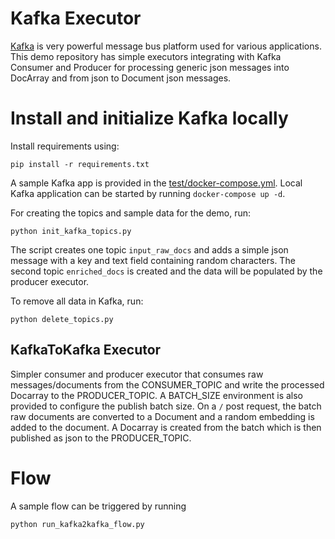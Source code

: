 # Kafka Executor
[Kafka](https://kafka.apache.org) is very powerful message bus platform used for various applications. This demo repository has simple executors integrating with 
Kafka Consumer and Producer for processing generic json messages into DocArray and from json to Document json messages.

# Install and initialize Kafka locally

Install requirements using:
```shell
pip install -r requirements.txt
```

A sample Kafka app is provided in the [test/docker-compose.yml](tests/docker-compose.yml). Local Kafka application can be started by running `docker-compose up -d`.

For creating the topics and sample data for the demo, run:
```shell
python init_kafka_topics.py
```

The script creates one topic `input_raw_docs` and adds a simple json message with a key and text field containing random characters. The second topic `enriched_docs` is created and the data will be populated by the producer executor.

To remove all data in Kafka, run:
```shell
python delete_topics.py
```

## KafkaToKafka Executor

Simpler consumer and producer executor that consumes raw messages/documents from the CONSUMER_TOPIC and write the processed Docarray to the PRODUCER_TOPIC. A BATCH_SIZE environment is also provided to configure the publish batch size. On a `/` post request, the batch raw documents are converted to a Document and a random embedding is added to the document. A Docarray is created from the batch which is then published as json to the PRODUCER_TOPIC.

# Flow

A sample flow can be triggered by running

```shell
python run_kafka2kafka_flow.py
```